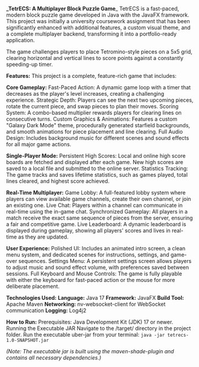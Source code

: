 **_TetrECS: A Multiplayer Block Puzzle Game**_
TetrECS is a fast-paced, modern block puzzle game developed in Java with the JavaFX framework. This project was initially a university coursework assignment that has been significantly enhanced with additional features, a custom visual theme, and a complete multiplayer backend, transforming it into a portfolio-ready application.

The game challenges players to place Tetromino-style pieces on a 5x5 grid, clearing horizontal and vertical lines to score points against a constantly speeding-up timer.

**Features:**
This project is a complete, feature-rich game that includes:

**Core Gameplay:**
Fast-Paced Action: A dynamic game loop with a timer that decreases as the player's level increases, creating a challenging experience.
Strategic Depth: Players can see the next two upcoming pieces, rotate the current piece, and swap pieces to plan their moves.
Scoring System: A combo-based multiplier rewards players for clearing lines on consecutive turns.
Custom Graphics & Animations: Features a custom "Galaxy Dark Mode" theme, procedurally generated starfield backgrounds, and smooth animations for piece placement and line clearing.
Full Audio Design: Includes background music for different scenes and sound effects for all major game actions.


**Single-Player Mode:**
Persistent High Scores: Local and online high score boards are fetched and displayed after each game. New high scores are saved to a local file and submitted to the online server.
Statistics Tracking: The game tracks and saves lifetime statistics, such as games played, total lines cleared, and highest score achieved.


**Real-Time Multiplayer:**
Game Lobby: A full-featured lobby system where players can view available game channels, create their own channel, or join an existing one.
Live Chat: Players within a channel can communicate in real-time using the in-game chat.
Synchronized Gameplay: All players in a match receive the exact same sequence of pieces from the server, ensuring a fair and competitive game.
Live Leaderboard: A dynamic leaderboard is displayed during gameplay, showing all players' scores and lives in real-time as they are updated.


**User Experience:**
Polished UI: Includes an animated intro screen, a clean menu system, and dedicated scenes for instructions, settings, and game-over sequences.
Settings Menu: A persistent settings screen allows players to adjust music and sound effect volume, with preferences saved between sessions.
Full Keyboard and Mouse Controls: The game is fully playable with either the keyboard for fast-paced action or the mouse for more deliberate placement.

**Technologies Used:**
**Language:** Java 17
**Framework:** JavaFX
**Build Tool:** Apache Maven
**Networking:** nv-websocket-client for WebSocket communication
**Logging:** Log4j2

**How to Run:** 
Prerequisites: 
Java Development Kit (JDK) 17 or newer.
Running the Executable JAR
Navigate to the /target/ directory in the project folder.
Run the executable uber-jar from your terminal:
`java -jar tetrecs-1.0-SNAPSHOT.jar`

_(Note: The executable jar is built using the maven-shade-plugin and contains all necessary dependencies.)_